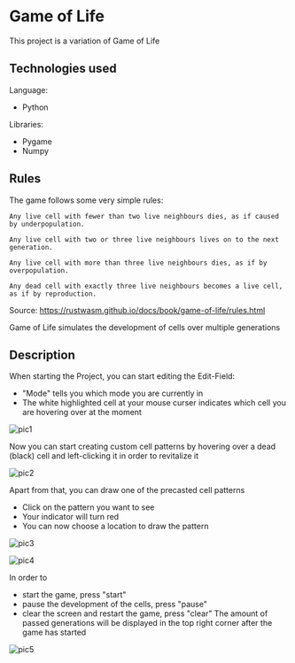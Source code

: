# Game of Life

This project is a variation of Game of Life


## Technologies used
Language:
- Python
  
Libraries:
- Pygame
- Numpy

## Rules

The game follows some very simple rules:


    Any live cell with fewer than two live neighbours dies, as if caused by underpopulation.

    Any live cell with two or three live neighbours lives on to the next generation.

    Any live cell with more than three live neighbours dies, as if by overpopulation.

    Any dead cell with exactly three live neighbours becomes a live cell, as if by reproduction.

Source: https://rustwasm.github.io/docs/book/game-of-life/rules.html

Game of Life simulates the development of cells over multiple generations



## Description
When starting the Project, you can start editing the Edit-Field:
- "Mode" tells you which mode you are currently in
- The white highlighted cell at your mouse curser indicates which cell you are hovering over at the moment

![pic1](https://github.com/Stamp1t/conw-game-of-life/assets/132808663/6a3f2edf-687d-468a-8c43-dd4e188500fe)

Now you can start creating custom cell patterns by hovering over a dead (black) cell and left-clicking it in order to revitalize it

![pic2](https://github.com/Stamp1t/conw-game-of-life/assets/132808663/18561835-aa00-4c1a-97d0-3b643f9f9e16)

Apart from that, you can draw one of the precasted cell patterns
- Click on the pattern you want to see 
- Your indicator will turn red
- You can now choose a location to draw the pattern

![pic3](https://github.com/Stamp1t/conw-game-of-life/assets/132808663/486c6499-0835-4f05-8c26-3b9bf0976af4)

![pic4](https://github.com/Stamp1t/conw-game-of-life/assets/132808663/049b9d09-2139-436b-b71e-5eb9f55e271a)


In order to
- start the game, press "start"
- pause the development of the cells, press "pause"
- clear the screen and restart the game, press "clear"
The amount of passed generations will be displayed in the top right corner after the game has started
  
![pic5](https://github.com/Stamp1t/conw-game-of-life/assets/132808663/137af7ef-1ac7-4b5d-a9be-96a618a68ba4)

  
